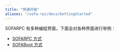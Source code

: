 ```yaml
---
title: "快速开始"
aliases: "/sofa-rpc/docs/GettingStarted"
---
```


SOFARPC 有多种编程界面，下面会对各种界面进行举例：
- [SOFARPC 方式](../getting-started-with-rpc)
- [SOFABoot 方式](../getting-started-with-sofa-boot)
